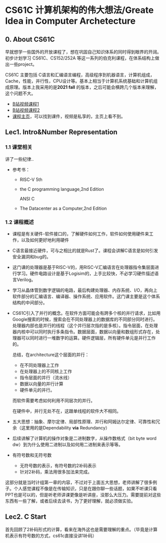 # CS61C 计算机架构的伟大想法/Greate Idea in Computer Archetecture

## 0. About CS61C

早就想学一些国外的开放课程了，想在巩固自己知识体系的同时得到眼界的开阔。初步计划学习 CS61C、CS152/252A 等这一系列的伯克利课程，在体系结构上做出一些project。

CS61C 主要包括 C语言和汇编语言编程，高级程序到机器语言，计算机组成，Cache，性能，并行性，CPU设计等。基本上相当于计算机系统基础和计算机组成原理。版本上我采用的是**2021 fall** 的版本，之后可能会横跨几个版本来理解，这个问题不大。

- [B站视频课程1](https://www.bilibili.com/video/BV1Lu411X7u7?p=1&vd_source=4a83c831c5458c234bb7ce23c54c2b63)
- [B站视频课程2](https://www.bilibili.com/video/BV1P34y1h76n?p=27&vd_source=4a83c831c5458c234bb7ce23c54c2b63)
- [课程主页](https://inst.eecs.berkeley.edu/~cs61c/fa21/)，可以找到课件，视频是私享的，主页上看不到。

## Lec1. Intro&Number Representation

### 1.1 课堂相关

讲了一些纪律..

- 参考书：

  - RISC-V 5th

  - the C programming language,2nd Edition 

    ANSI C

  - The Datacenter as a Computer,2nd Edition

### 1.2 课程概述

- 课程是有关硬件-软件接口的，了解硬件如何工作，软件如何使用硬件来工作，以及如何更好地利用硬件

- C语言最接近硬件，可与之相比的就是Rust了。课程会讲解C语言是如何引发安全漏洞和bug的。

- 这门课的处理器是基于RISC-V的，用RISC-V汇编语言在处理器指令集层面进行学习。硬件电路设计是基于Logisim的，上手比较快，不必学习硬件描述语言Verilog。

- 学习从晶体管到数字逻辑的电路，最后构建处理器、内存系统、I/O，再向上软件部分的汇编语言、编译器、操作系统、应用软件。这门课主要是这个体系结构的中间部分。

- CS61C引入了并行的概念。在软件方面可能会有跨多个核的并行请求，比如用Google搜索的时候，搜索会在不同处理器上的数据库的不同部分同时进行。处理器内部也是并行的线程（这个并行层次指的是多核）。指令层面，在处理器内核中可以同时执行多条指令。数据层面，数据以向量和数组形式存在，处理器可以同时进行一堆数字的运算。硬件逻辑层，所有硬件单元是并行工作的。

  总结，在architecture这个层面的并行：

  - 在不同处理器上工作
  - 在处理器上的不同核上工作
  - 指令层面的并行（流水线）
  - 数据以向量的并行计算
  - 硬件单元的并行。

  而软件需要考虑如何利用不同层次的并行。

  在硬件中，并行无处不在，这跟单线程的软件大不相同。

- 五大思想：抽象、摩尔定律、局部性原理、并行和阿姆达尔定律、可靠性和冗余（这里用的是Dependability **via** Redundancy）

- 后续讲解了计算机的操作对象是二进制数字，从操作数格式（bit byte word dw）到为什么使用二进制以及如何用二进制来表示等等。

- 有符号数和无符号数

  - 无符号数的表示，有符号数的2补码表示
  - 针对2补码，乘法用很多加法来完成。



这部分就是当时计组第一章的内容，不过对于上面五大思想，老师讲解了很多例子。个人感觉课程不像是在传输知识，只是在跟你聊一些话题，如果不听课只看PPT也是可以的，但是听老师讲课更像是听讲座，没那么大压力。需要提前对这些东西有一些了解，或者后续去读书，为了更好理解，就必须做实验。

## Lec2. C Start

首先回顾了2补码形式的计算，看来在海外这也是需要理解的重点。（毕竟是计算机表示有符号数的方式，cs61c直接没讲1补码）



